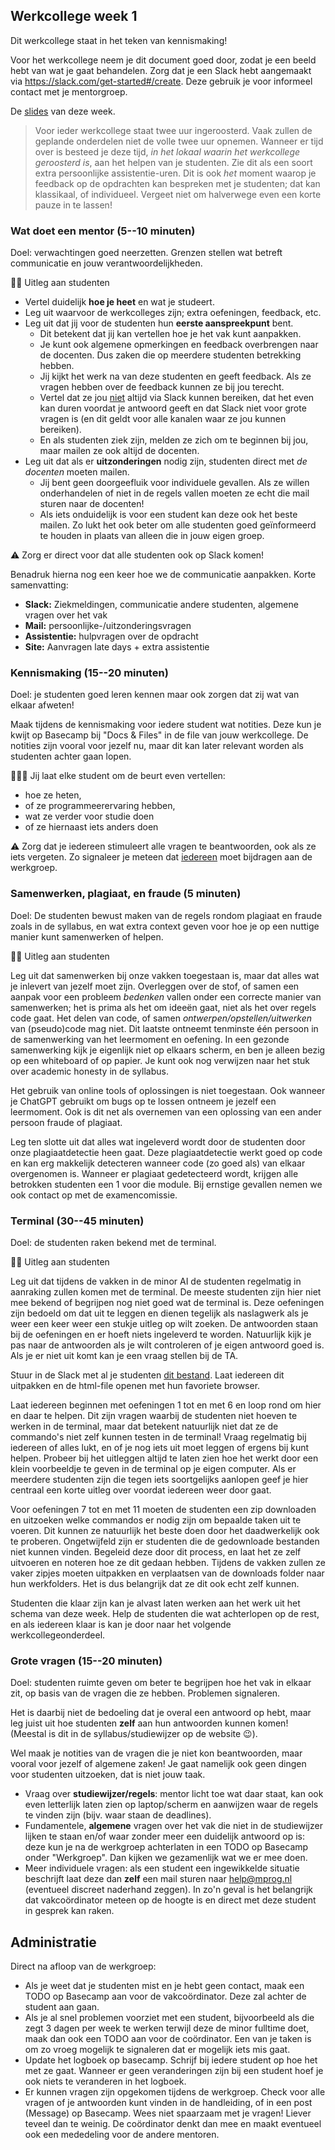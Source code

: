 ## Werkcollege week 1

Dit werkcollege staat in het teken van kennismaking!

Voor het werkcollege neem je dit document goed door, zodat je een beeld hebt van wat je gaat behandelen. Zorg dat je een Slack hebt aangemaakt via <https://slack.com/get-started#/create>. Deze gebruik je voor informeel contact met je mentorgroep.

De [slides](https://docs.google.com/presentation/d/16-g7_HKhTdL_d4p34TDdevT_GzT45p7F3ggYsLXyizA/edit?usp=drive_link) van deze week.

> Voor ieder werkcollege staat twee uur ingeroosterd. Vaak zullen de geplande onderdelen niet de volle twee uur opnemen. Wanneer er tijd over is besteed je deze tijd, *in het lokaal waarin het werkcollege geroosterd is*, aan het helpen van je studenten. Zie dit als een soort extra persoonlijke assistentie-uren. Dit is ook *het* moment waarop je feedback op de opdrachten kan bespreken met je studenten; dat kan klassikaal, of individueel. Vergeet niet om halverwege even een korte pauze in te lassen!

### Wat doet een mentor (5--10 minuten)

Doel: verwachtingen goed neerzetten. Grenzen stellen wat betreft communicatie en jouw verantwoordelijkheden.

🧑‍🏫 Uitleg aan studenten

- Vertel duidelijk **hoe je heet** en wat je studeert.
- Leg uit waarvoor de werkcolleges zijn; extra oefeningen, feedback, etc.
- Leg uit dat jij voor de studenten hun **eerste aanspreekpunt** bent.
    - Dit betekent dat jij kan vertellen hoe je het vak kunt aanpakken.
    - Je kunt ook algemene opmerkingen en feedback overbrengen naar de docenten. Dus zaken die op meerdere studenten betrekking hebben.
    - Jij kijkt het werk na van deze studenten en geeft feedback. Als ze vragen hebben over de feedback kunnen ze bij jou terecht.
    - Vertel dat ze jou <u>niet</u> altijd via Slack kunnen bereiken, dat het even kan duren voordat je antwoord geeft en dat Slack niet voor grote vragen is (en dit geldt voor alle kanalen waar ze jou kunnen bereiken).
    - En als studenten ziek zijn, melden ze zich om te beginnen bij jou, maar mailen ze ook altijd de docenten.
- Leg uit dat als er **uitzonderingen** nodig zijn, studenten direct met *de docenten* moeten mailen.
    - Jij bent geen doorgeefluik voor individuele gevallen. Als ze willen onderhandelen of niet in de regels vallen moeten ze echt die mail sturen naar de docenten!
    - Als iets onduidelijk is voor een student kan deze ook het beste mailen. Zo lukt het ook beter om alle studenten goed geïnformeerd te houden in plaats van alleen die in jouw eigen groep.

⚠️ Zorg er direct voor dat alle studenten ook op Slack komen!

Benadruk hierna nog een keer hoe we de communicatie aanpakken. Korte samenvatting:

- **Slack:** Ziekmeldingen, communicatie andere studenten, algemene vragen over het vak
- **Mail:** persoonlijke-/uitzonderingsvragen
- **Assistentie:** hulpvragen over de opdracht
- **Site:** Aanvragen late days + extra assistentie

### Kennismaking (15--20 minuten)

Doel: je studenten goed leren kennen maar ook zorgen dat zij wat van elkaar afweten!

Maak tijdens de kennismaking voor iedere student wat notities. Deze kun je kwijt op Basecamp bij "Docs & Files" in de file van jouw werkcollege. De notities zijn vooral voor jezelf nu, maar dit kan later relevant worden als studenten achter gaan lopen.

👩‍👧‍👦 Jij laat elke student om de beurt even vertellen:

- hoe ze heten,
- of ze programmeerervaring hebben,
- wat ze verder voor studie doen
- of ze hiernaast iets anders doen

⚠️ Zorg dat je iedereen stimuleert alle vragen te beantwoorden, ook als ze iets vergeten. Zo signaleer je meteen dat <u>iedereen</u> moet bijdragen aan de werkgroep.

### Samenwerken, plagiaat, en fraude (5 minuten)

Doel: De studenten bewust maken van de regels rondom plagiaat en fraude zoals in de syllabus, en wat extra context geven voor hoe je op een nuttige manier kunt samenwerken of helpen.

🧑‍🏫 Uitleg aan studenten

Leg uit dat samenwerken bij onze vakken toegestaan is, maar dat alles wat je inlevert van jezelf moet zijn. Overleggen over de stof, of samen een aanpak voor een probleem _bedenken_ vallen onder een correcte manier van samenwerken; het is prima als het om ideeën gaat, niet als het over regels code gaat. Het delen van code, of samen _ontwerpen/opstellen/uitwerken_ van (pseudo)code mag niet. Dit laatste ontneemt tenminste één persoon in de samenwerking van het leermoment en oefening. In een gezonde samenwerking kijk je eigenlijk niet op elkaars scherm, en ben je alleen bezig op een whiteboard of op papier. Je kunt ook nog verwijzen naar het stuk over academic honesty in de syllabus.

Het gebruik van online tools of oplossingen is niet toegestaan. Ook wanneer je ChatGPT gebruikt om bugs op te lossen ontneem je jezelf een leermoment. Ook is dit net als overnemen van een oplossing van een ander persoon fraude of plagiaat.

Leg ten slotte uit dat alles wat ingeleverd wordt door de studenten door onze plagiaatdetectie heen gaat. Deze plagiaatdetectie werkt goed op code en kan erg makkelijk detecteren wanneer code (zo goed als) van elkaar overgenomen is. Wanneer er plagiaat gedetecteerd wordt, krijgen alle betrokken studenten een 1 voor die module. Bij ernstige gevallen nemen we ook contact op met de examencomissie.

### Terminal (30--45 minuten)

Doel: de studenten raken bekend met de terminal.

🧑‍🏫 Uitleg aan studenten

Leg uit dat tijdens de vakken in de minor AI de studenten regelmatig in aanraking zullen komen met de terminal. De meeste studenten zijn hier niet mee bekend of begrijpen nog niet goed wat de terminal is. Deze oefeningen zijn bedoeld om dat uit te leggen en dienen tegelijk als naslagwerk als je weer een keer weer een stukje uitleg op wilt zoeken. De antwoorden staan bij de oefeningen en er hoeft niets ingeleverd te worden. Natuurlijk kijk je pas naar de antwoorden als je wilt controleren of je eigen antwoord goed is. Als je er niet uit komt kan je een vraag stellen bij de TA.

Stuur in de Slack met al je studenten [dit bestand](terminal/terminal.zip). Laat iedereen dit uitpakken en de html-file openen met hun favoriete browser.

Laat iedereen beginnen met oefeningen 1 tot en met 6 en loop rond om hier en daar te helpen. Dit zijn vragen waarbij de studenten niet hoeven te werken in de terminal, maar dat betekent natuurlijk niet dat ze de commando's niet zelf kunnen testen in de terminal! Vraag regelmatig bij iedereen of alles lukt, en of je nog iets uit moet leggen of ergens bij kunt helpen. Probeer bij het uitleggen altijd te laten zien hoe het werkt door een klein voorbeeldje te geven in de terminal op je eigen computer. Als er meerdere studenten zijn die tegen iets soortgelijks aanlopen geef je hier centraal een korte uitleg over voordat iedereen weer door gaat.

Voor oefeningen 7 tot en met 11 moeten de studenten een zip downloaden en uitzoeken welke commandos er nodig zijn om bepaalde taken uit te voeren. Dit kunnen ze natuurlijk het beste doen door het daadwerkelijk ook te proberen. Ongetwijfeld zijn er studenten die de gedownloade bestanden niet kunnen vinden. Begeleid deze door dit process, en laat het ze zelf uitvoeren en noteren hoe ze dit gedaan hebben. Tijdens de vakken zullen ze vaker zipjes moeten uitpakken en verplaatsen van de downloads folder naar hun werkfolders. Het is dus belangrijk dat ze dit ook echt zelf kunnen.

Studenten die klaar zijn kan je alvast laten werken aan het werk uit het schema van deze week. Help de studenten die wat achterlopen op de rest, en als iedereen klaar is kan je door naar het volgende werkcollegeonderdeel.

### Grote vragen (15--20 minuten)

Doel: studenten ruimte geven om beter te begrijpen hoe het vak in elkaar zit, op basis van de vragen die ze hebben. Problemen signaleren.

Het is daarbij niet de bedoeling dat je overal een antwoord op hebt, maar leg juist uit hoe studenten **zelf** aan hun antwoorden kunnen komen! (Meestal is dit in de syllabus/studiewijzer op de website 😉).

Wel maak je notities van de vragen die je niet kon beantwoorden, maar vooral voor jezelf of algemene zaken! Je gaat namelijk ook geen dingen voor studenten uitzoeken, dat is niet jouw taak.

- Vraag over **studiewijzer/regels**: mentor licht toe wat daar staat, kan ook even letterlijk laten zien op laptop/scherm en aanwijzen waar de regels te vinden zijn (bijv. waar staan de deadlines).
- Fundamentele, **algemene** vragen over het vak die niet in de studiewijzer lijken te staan en/of waar zonder meer een duidelijk antwoord op is: deze kun je na de werkgroep achterlaten in een TODO op Basecamp onder "Werkgroep". Dan kijken we gezamenlijk wat we er mee doen.
- Meer individuele vragen: als een student een ingewikkelde situatie beschrijft laat deze dan **zelf** een mail sturen naar help@mprog.nl (eventueel discreet naderhand zeggen). In zo'n geval is het belangrijk dat vakcoördinator meteen op de hoogte is en direct met deze student in gesprek kan raken.

## Administratie

Direct na afloop van de werkgroep:

- Als je weet dat je studenten mist en je hebt geen contact, maak een TODO op Basecamp aan voor de vakcoördinator. Deze zal achter de student aan gaan.
- Als je al snel problemen voorziet met een student, bijvoorbeeld als die zegt 3 dagen per week te werken terwijl deze de minor fulltime doet, maak dan ook een TODO aan voor de coördinator. Een van je taken is om zo vroeg mogelijk te signaleren dat er mogelijk iets mis gaat.
- Update het logboek op basecamp. Schrijf bij iedere student op hoe het met ze gaat. Wanneer er geen veranderingen zijn bij een student hoef je ook niets te veranderen in het logboek.
- Er kunnen vragen zijn opgekomen tijdens de werkgroep. Check voor alle vragen of je antwoorden kunt vinden in de handleiding, of in een post (Message) op Basecamp. Wees niet spaarzaam met je vragen! Liever teveel dan te weinig. De coördinator denkt dan mee en maakt eventueel ook een mededeling voor de andere mentoren.
